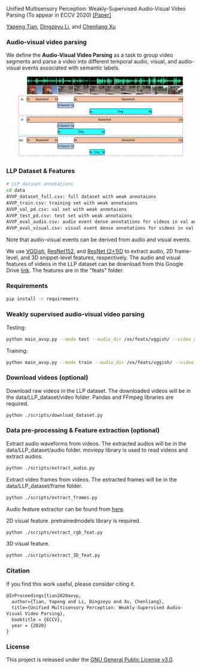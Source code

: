 Unified Multisensory Perception: Weakly-Supervised Audio-Visual Video Parsing (To appear in ECCV 2020) [[Paper]](https://arxiv.org/pdf/2007.10558.pdf)

[Yapeng Tian](http://yapengtian.org/), [Dingzeyu Li](https://dingzeyu.li/), and [Chenliang Xu](https://www.cs.rochester.edu/~cxu22/) 

### Audio-visual video parsing

We define the <b>Audio-Visual Video Parsing</b> as a task to group video segments
and parse a video into different temporal audio, visual, and audio-visual events
associated with semantic labels.

![image](Figs/avvp_fig.png)


### LLP Dataset & Features
```bash
# LLP dataset annotations
cd data
AVVP_dataset_full.csv: full dataset with weak annotaions
AVVP_train.csv: training set with weak annotaions
AVVP_val_pd.csv: val set with weak annotaions
AVVP_test_pd.csv: test set with weak annotaions
AVVP_eval_audio.csv: audio event dense annotations for videos in val and test sets
AVVP_eval_visual.csv: visual event dense annotations for videos in val and test sets
```
Note that audio-visual events can be derived from audio and visual events.

We use [VGGish](https://github.com/tensorflow/models/tree/master/research/audioset/vggish), [ResNet152](https://pytorch.org/docs/stable/torchvision/models.html), and [ResNet (2+1)D](https://pytorch.org/docs/stable/torchvision/models.html) to extract audio, 2D frame-level, and 3D snippet-level features, respectively. 
The audio and visual features of videos in the LLP dataset can be download from this Google Drive [link](https://drive.google.com/file/d/10CeaI1G9uIyz5dKnd7XTeH9-qOehC7CL/view). The features are in the "feats" folder.


### Requirements

```bash
pip install -r requirements
```

### Weakly supervised audio-visual video parsing 

Testing: 


```bash
python main_avvp.py --mode test --audio_dir /xx/feats/vggish/ --video_dir /xx/feats/res152/ --st_dir /xx/feats/r2plus1d_18/
```

Training:

```bash
python main_avvp.py --mode train --audio_dir /xx/feats/vggish/ --video_dir /xx/feats/res152/ --st_dir /xx/feats/r2plus1d_18/
```
### Download videos (optional)

Download raw videos in the LLP dataset. The downloaded videos will be in the data/LLP_dataset/video folder. Pandas and FFmpeg libraries are required.
```bash
python ./scripts/download_dataset.py 
```

### Data pre-processing & Feature extraction (optional)
Extract audio waveforms from videos. The extracted audios will be in the data/LLP_dataset/audio folder.  moviepy library is used to read videos and extract audios.   
```bash
python ./scripts/extract_audio.py
```
Extract video frames from videos. The extracted frames will be in the data/LLP_dataset/frame folder. 
```bash
python ./scripts/extract_frames.py 
```

Audio feature extractor can be found from [here](https://drive.google.com/file/d/1TJL3cIpZsPHGVAdMgyr43u_vlsxcghKY/view).

2D visual feature. pretrainedmodels library is required.
```bash
python ./scripts/extract_rgb_feat.py
```
3D visual feature. 
```bash
python ./scripts/extract_3D_feat.py
```


### Citation

If you find this work useful, please consider citing it.

<pre><code>@InProceedings{tian2020avvp,
  author={Tian, Yapeng and Li, Dingzeyu and Xu, Chenliang},
  title={Unified Multisensory Perception: Weakly-Supervised Audio-Visual Video Parsing},
  booktitle = {ECCV},
  year = {2020}
}
</code></pre>

### License
This project is released under the [GNU General Public License v3.0](https://github.com/Mukosame/Zooming-Slow-Mo-CVPR-2020/blob/master/LICENSE).




